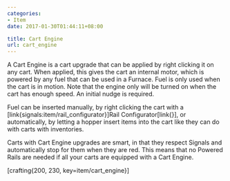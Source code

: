 ```yaml
---
categories:
- Item
date: 2017-01-30T01:44:11+08:00

title: Cart Engine
url: cart_engine
---
```


A Cart Engine is a cart upgrade that can be applied by right clicking it on any cart. When applied, this gives the cart an internal motor, which is powered by any fuel that can be used in a Furnace. Fuel is only used when the cart is in motion. Note that the engine only will be turned on when the cart has enough speed. An initial nudge is required.

Fuel can be inserted manually, by right clicking the cart with a [link{signals:item/rail_configurator}]Rail Configurator[link{}], or automatically, by letting a hopper insert items into the cart like they can do with carts with inventories.

Carts with Cart Engine upgrades are smart, in that they respect Signals and automatically stop for them when they are red. This means that no Powered Rails are needed if all your carts are equipped with a Cart Engine.

[crafting{200, 230, key=item/cart_engine}]